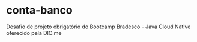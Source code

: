 # conta-banco
Desafio de projeto obrigatório do Bootcamp Bradesco - Java Cloud Native oferecido pela DIO.me 
